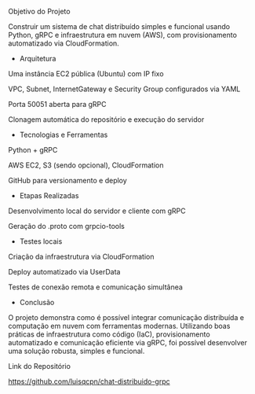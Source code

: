 Objetivo do Projeto

Construir um sistema de chat distribuído simples e funcional usando Python, gRPC e infraestrutura em nuvem (AWS), com provisionamento automatizado via CloudFormation.

- Arquitetura

Uma instância EC2 pública (Ubuntu) com IP fixo

VPC, Subnet, InternetGateway e Security Group configurados via YAML

Porta 50051 aberta para gRPC

Clonagem automática do repositório e execução do servidor

- Tecnologias e Ferramentas

Python + gRPC

AWS EC2, S3 (sendo opcional), CloudFormation

GitHub para versionamento e deploy

- Etapas Realizadas

Desenvolvimento local do servidor e cliente com gRPC

Geração do .proto com grpcio-tools

- Testes locais

Criação da infraestrutura via CloudFormation

Deploy automatizado via UserData

Testes de conexão remota e comunicação simultânea

- Conclusão

O projeto demonstra como é possível integrar comunicação distribuída e computação em nuvem com ferramentas modernas. Utilizando boas práticas de infraestrutura como código (IaC), provisionamento automatizado e comunicação eficiente via gRPC, foi possível desenvolver uma solução robusta, simples e funcional.

Link do Repositório

https://github.com/luisqcpn/chat-distribuido-grpc
